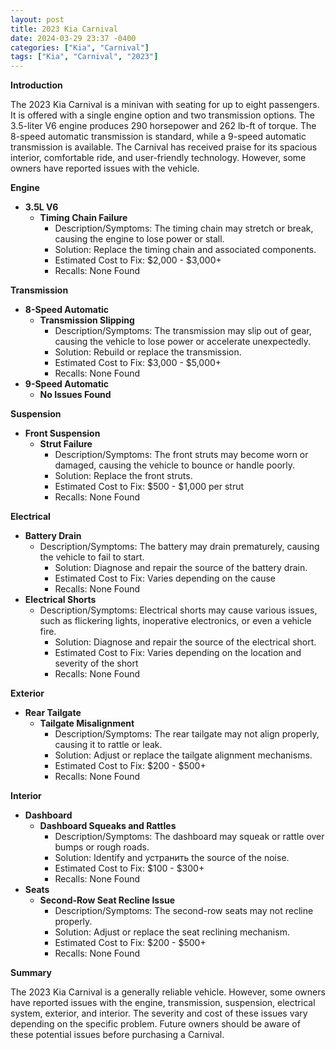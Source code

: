 ```yaml
---
layout: post
title: 2023 Kia Carnival
date: 2024-03-29 23:37 -0400
categories: ["Kia", "Carnival"]
tags: ["Kia", "Carnival", "2023"]
---
```

**Introduction**

The 2023 Kia Carnival is a minivan with seating for up to eight passengers. It is offered with a single engine option and two transmission options. The 3.5-liter V6 engine produces 290 horsepower and 262 lb-ft of torque. The 8-speed automatic transmission is standard, while a 9-speed automatic transmission is available. The Carnival has received praise for its spacious interior, comfortable ride, and user-friendly technology. However, some owners have reported issues with the vehicle.

**Engine**

* **3.5L V6**
    * **Timing Chain Failure**
        * Description/Symptoms: The timing chain may stretch or break, causing the engine to lose power or stall.
        * Solution: Replace the timing chain and associated components.
        * Estimated Cost to Fix: $2,000 - $3,000+
        * Recalls: None Found

**Transmission**

* **8-Speed Automatic**
    * **Transmission Slipping**
        * Description/Symptoms: The transmission may slip out of gear, causing the vehicle to lose power or accelerate unexpectedly.
        * Solution: Rebuild or replace the transmission.
        * Estimated Cost to Fix: $3,000 - $5,000+
        * Recalls: None Found
* **9-Speed Automatic**
    * **No Issues Found**

**Suspension**

* **Front Suspension**
    * **Strut Failure**
        * Description/Symptoms: The front struts may become worn or damaged, causing the vehicle to bounce or handle poorly.
        * Solution: Replace the front struts.
        * Estimated Cost to Fix: $500 - $1,000 per strut
        * Recalls: None Found

**Electrical**

* **Battery Drain**
    * Description/Symptoms: The battery may drain prematurely, causing the vehicle to fail to start.
        * Solution: Diagnose and repair the source of the battery drain.
        * Estimated Cost to Fix: Varies depending on the cause
        * Recalls: None Found
* **Electrical Shorts**
    * Description/Symptoms: Electrical shorts may cause various issues, such as flickering lights, inoperative electronics, or even a vehicle fire.
        * Solution: Diagnose and repair the source of the electrical short.
        * Estimated Cost to Fix: Varies depending on the location and severity of the short
        * Recalls: None Found

**Exterior**

* **Rear Tailgate**
    * **Tailgate Misalignment**
        * Description/Symptoms: The rear tailgate may not align properly, causing it to rattle or leak.
        * Solution: Adjust or replace the tailgate alignment mechanisms.
        * Estimated Cost to Fix: $200 - $500+
        * Recalls: None Found

**Interior**

* **Dashboard**
    * **Dashboard Squeaks and Rattles**
        * Description/Symptoms: The dashboard may squeak or rattle over bumps or rough roads.
        * Solution: Identify and устранить the source of the noise.
        * Estimated Cost to Fix: $100 - $300+
        * Recalls: None Found
* **Seats**
    * **Second-Row Seat Recline Issue**
        * Description/Symptoms: The second-row seats may not recline properly.
        * Solution: Adjust or replace the seat reclining mechanism.
        * Estimated Cost to Fix: $200 - $500+
        * Recalls: None Found

**Summary**

The 2023 Kia Carnival is a generally reliable vehicle. However, some owners have reported issues with the engine, transmission, suspension, electrical system, exterior, and interior. The severity and cost of these issues vary depending on the specific problem. Future owners should be aware of these potential issues before purchasing a Carnival.
